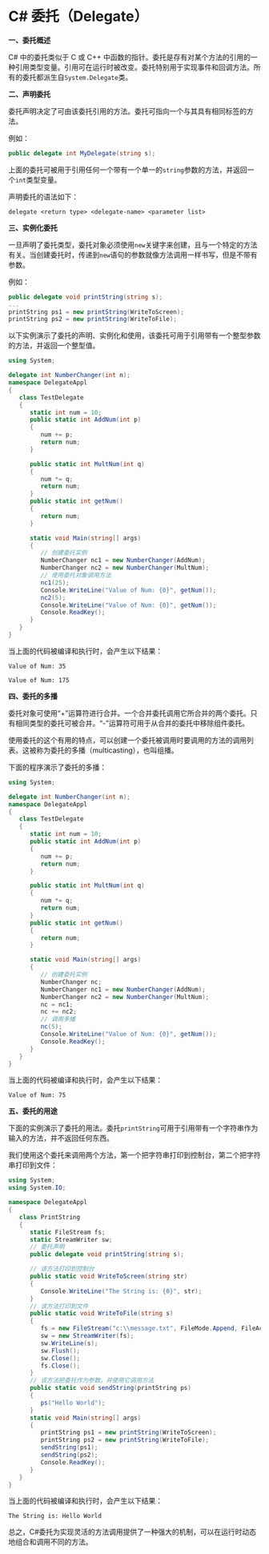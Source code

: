# C# 委托（Delegate）

**一、委托概述**

C# 中的委托类似于 C 或 C++ 中函数的指针。委托是存有对某个方法的引用的一种引用类型变量。引用可在运行时被改变。委托特别用于实现事件和回调方法。所有的委托都派生自`System.Delegate`类。

**二、声明委托**

委托声明决定了可由该委托引用的方法。委托可指向一个与其具有相同标签的方法。

例如：

```csharp
public delegate int MyDelegate(string s);
```

上面的委托可被用于引用任何一个带有一个单一的`string`参数的方法，并返回一个`int`类型变量。

声明委托的语法如下：

`delegate <return type> <delegate-name> <parameter list>`

**三、实例化委托**

一旦声明了委托类型，委托对象必须使用`new`关键字来创建，且与一个特定的方法有关。当创建委托时，传递到`new`语句的参数就像方法调用一样书写，但是不带有参数。

例如：

```csharp
public delegate void printString(string s);
...
printString ps1 = new printString(WriteToScreen);
printString ps2 = new printString(WriteToFile);
```

以下实例演示了委托的声明、实例化和使用，该委托可用于引用带有一个整型参数的方法，并返回一个整型值。

```csharp
using System;

delegate int NumberChanger(int n);
namespace DelegateAppl
{
   class TestDelegate
   {
      static int num = 10;
      public static int AddNum(int p)
      {
         num += p;
         return num;
      }

      public static int MultNum(int q)
      {
         num *= q;
         return num;
      }
      public static int getNum()
      {
         return num;
      }

      static void Main(string[] args)
      {
         // 创建委托实例
         NumberChanger nc1 = new NumberChanger(AddNum);
         NumberChanger nc2 = new NumberChanger(MultNum);
         // 使用委托对象调用方法
         nc1(25);
         Console.WriteLine("Value of Num: {0}", getNum());
         nc2(5);
         Console.WriteLine("Value of Num: {0}", getNum());
         Console.ReadKey();
      }
   }
}
```

当上面的代码被编译和执行时，会产生以下结果：

`Value of Num: 35`

`Value of Num: 175`

**四、委托的多播**

委托对象可使用“+”运算符进行合并。一个合并委托调用它所合并的两个委托。只有相同类型的委托可被合并。“-”运算符可用于从合并的委托中移除组件委托。

使用委托的这个有用的特点，可以创建一个委托被调用时要调用的方法的调用列表。这被称为委托的多播（multicasting），也叫组播。

下面的程序演示了委托的多播：

```csharp
using System;

delegate int NumberChanger(int n);
namespace DelegateAppl
{
   class TestDelegate
   {
      static int num = 10;
      public static int AddNum(int p)
      {
         num += p;
         return num;
      }

      public static int MultNum(int q)
      {
         num *= q;
         return num;
      }
      public static int getNum()
      {
         return num;
      }

      static void Main(string[] args)
      {
         // 创建委托实例
         NumberChanger nc;
         NumberChanger nc1 = new NumberChanger(AddNum);
         NumberChanger nc2 = new NumberChanger(MultNum);
         nc = nc1;
         nc += nc2;
         // 调用多播
         nc(5);
         Console.WriteLine("Value of Num: {0}", getNum());
         Console.ReadKey();
      }
   }
}
```

当上面的代码被编译和执行时，会产生以下结果：

`Value of Num: 75`

**五、委托的用途**

下面的实例演示了委托的用法。委托`printString`可用于引用带有一个字符串作为输入的方法，并不返回任何东西。

我们使用这个委托来调用两个方法，第一个把字符串打印到控制台，第二个把字符串打印到文件：

```csharp
using System;
using System.IO;

namespace DelegateAppl
{
   class PrintString
   {
      static FileStream fs;
      static StreamWriter sw;
      // 委托声明
      public delegate void printString(string s);

      // 该方法打印到控制台
      public static void WriteToScreen(string str)
      {
         Console.WriteLine("The String is: {0}", str);
      }
      // 该方法打印到文件
      public static void WriteToFile(string s)
      {
         fs = new FileStream("c:\\message.txt", FileMode.Append, FileAccess.Write);
         sw = new StreamWriter(fs);
         sw.WriteLine(s);
         sw.Flush();
         sw.Close();
         fs.Close();
      }
      // 该方法把委托作为参数，并使用它调用方法
      public static void sendString(printString ps)
      {
         ps("Hello World");
      }
      static void Main(string[] args)
      {
         printString ps1 = new printString(WriteToScreen);
         printString ps2 = new printString(WriteToFile);
         sendString(ps1);
         sendString(ps2);
         Console.ReadKey();
      }
   }
}
```

当上面的代码被编译和执行时，会产生以下结果：

`The String is: Hello World`

总之，C#委托为实现灵活的方法调用提供了一种强大的机制，可以在运行时动态地组合和调用不同的方法。